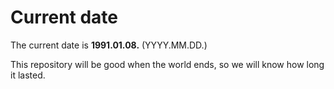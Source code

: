 # Current date

The current date is **1991.01.08.** (YYYY.MM.DD.)

This repository will be good when the world ends, so we will know how long it lasted.
